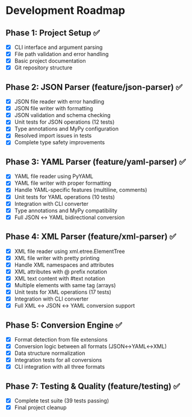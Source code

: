 # Development Roadmap

## Phase 1: Project Setup ✅
- [x] CLI interface and argument parsing
- [x] File path validation and error handling  
- [x] Basic project documentation
- [x] Git repository structure

## Phase 2: JSON Parser (feature/json-parser) ✅ 
- [x] JSON file reader with error handling
- [x] JSON file writer with formatting
- [x] JSON validation and schema checking
- [x] Unit tests for JSON operations (12 tests)
- [x] Type annotations and MyPy configuration
- [x] Resolved import issues in tests
- [x] Complete type safety improvements

## Phase 3: YAML Parser (feature/yaml-parser) ✅
- [x] YAML file reader using PyYAML
- [x] YAML file writer with proper formatting
- [x] Handle YAML-specific features (multiline, comments)
- [x] Unit tests for YAML operations (10 tests)
- [x] Integration with CLI converter
- [x] Type annotations and MyPy compatibility
- [x] Full JSON ↔ YAML bidirectional conversion

## Phase 4: XML Parser (feature/xml-parser) ✅
- [x] XML file reader using xml.etree.ElementTree
- [x] XML file writer with pretty printing
- [x] Handle XML namespaces and attributes
- [x] XML attributes with @ prefix notation
- [x] XML text content with #text notation
- [x] Multiple elements with same tag (arrays)
- [x] Unit tests for XML operations (17 tests)
- [x] Integration with CLI converter
- [x] Full XML ↔ JSON ↔ YAML conversion support

## Phase 5: Conversion Engine ✅
- [x] Format detection from file extensions
- [x] Conversion logic between all formats (JSON↔YAML↔XML)
- [x] Data structure normalization
- [x] Integration tests for all conversions
- [x] CLI integration with all three formats

## Phase 7: Testing & Quality (feature/testing) ✅
- [x] Complete test suite (39 tests passing)
- [x] Final project cleanup
